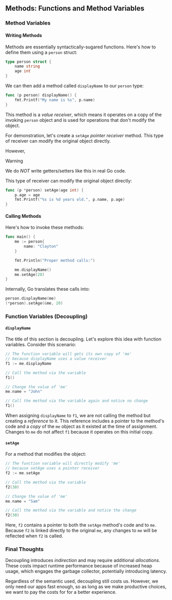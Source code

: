 ## Methods: Functions and Method Variables

### Method Variables

#### Writing Methods

Methods are essentially syntactically-sugared functions. Here's how to define them using a `person` struct:

```go
type person struct {
	name string
	age int
}
```

We can then add a method called `displayName` to our `person` type:

```go
func (p person) displayName() {
	fmt.Printf("My name is %s", p.name)
}
```

This method is a _value receiver_, which means it operates on a copy of the invoking `person` object and is used for operations that don't modify the object.

For demonstration, let's create a `setAge` _pointer receiver_ method. This type of receiver can modify the original object directly.

However,

> [!Warning]
> 
> We do _NOT_ write getters/setters like this in real Go code.

This type of receiver can modify the original object directly:

```go
func (p *person) setAge(age int) {
	p.age = age
	fmt.Printf("%s is %d years old.", p.name, p.age)
}
```

#### Calling Methods

Here's how to invoke these methods:

```go
func main() {
	me := person{
		name: "Clayton"
	}

	fmt.Println("Proper method calls:")

	me.displayName()
	me.setAge(20)
}
```

Internally, Go translates these calls into:

```go
person.displayName(me)
(*person).setAge(&me, 20)
```

### Function Variables (Decoupling)

#### `displayName`

The title of this section is decoupling. Let's explore this idea with function variables. Consider this scenario:

```go
// The function variable will gets its own copy of 'me'
// because displayName uses a value receiver
f1 := me.displayName

// Call the method via the variable
f1()

// Change the value of 'me'
me.name = "John"

// Call the method via the variable again and notice no change
f1()
```

When assigning `displayName` to `f1`, we are not calling the method but creating a _reference_ to it. This reference includes a pointer to the method's code and a _copy_ of the `me` object as it existed at the time of assignment. Changes to `me` do not affect `f1` because it operates on this initial copy.

#### `setAge`

For a method that modifies the object:

```go
// The function variable will directly modify 'me'
// because setAge uses a pointer receiver
f2 := me.setAge

// Call the method via the variable
f2(30)

// Change the value of 'me'
me.name = "Sam"

// Call the method via the variable and notice the change
f2(30)
```

Here, `f2` contains a pointer to both the `setAge` method's code and to `me`. Because `f2` is linked directly to the original `me`, any changes to `me` will be reflected when `f2` is called.

### Final Thoughts

Decoupling introduces _indirection_ and may require additional _allocations_. These costs impact runtime performance because of increased heap usage, which engages the garbage collector, potentially introducing latency.

Regardless of the semantic used, decoupling still costs us. However, we only need our apps fast enough, so as long as we make productive choices, we want to pay the costs for for a better experience.
